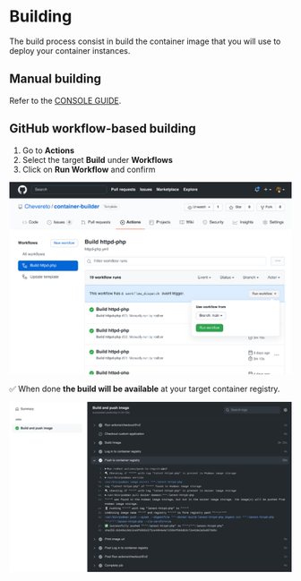 # Building

The build process consist in build the container image that you will use to deploy your container instances.

## Manual building

Refer to the [CONSOLE GUIDE](guides/console/BUILDING.md).

## GitHub workflow-based building

1. Go to **Actions**
2. Select the target **Build** under **Workflows**
3. Click on **Run Workflow** and confirm

![Build](src/build.png)

✅ When done **the build will be available** at your target container registry.

![Build log](src/build-log.png)
